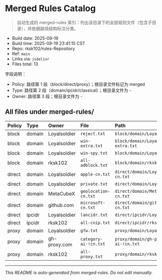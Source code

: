 # Merged Rules Catalog

> 自动生成的 merged-rules 索引：列出该目录下的全部规则文件（包含子目录），并依据路径结构标注分类。

- Build date: 2025-09-19
- Build time: 2025-09-19 23:41:15 CST
- Repo: rksk102/rules-Repository
- Ref: `main`
- Links via: `jsdelivr`
- Files total: 13

字段说明：
- Policy: 路径第 1 段（block/direct/proxy）；根目录文件标记为 merged
- Type: 路径第 2 段（domain/ipcidr/classical）；根目录文件为 -
- Owner: 路径第 3 段；根目录文件为 -

## All files under merged-rules/

| Policy | Type | Owner | File | Path | Link |
|:--|:--|:--|:--|:--|:--|
| block | domain | Loyalsoldier | `reject.txt` | `block/domain/Loyalsoldier/reject.txt` | [Open](https://cdn.jsdelivr.net/gh/rksk102/rules-Repository@main/merged-rules/block/domain/Loyalsoldier/reject.txt) |
| block | domain | Loyalsoldier | `win-extra.txt` | `block/domain/Loyalsoldier/win-extra.txt` | [Open](https://cdn.jsdelivr.net/gh/rksk102/rules-Repository@main/merged-rules/block/domain/Loyalsoldier/win-extra.txt) |
| block | domain | Loyalsoldier | `win-spy.txt` | `block/domain/Loyalsoldier/win-spy.txt` | [Open](https://cdn.jsdelivr.net/gh/rksk102/rules-Repository@main/merged-rules/block/domain/Loyalsoldier/win-spy.txt) |
| block | domain | rksk102 | `all-adblock.txt` | `block/domain/rksk102/all-adblock.txt` | [Open](https://cdn.jsdelivr.net/gh/rksk102/rules-Repository@main/merged-rules/block/domain/rksk102/all-adblock.txt) |
| direct | domain | Loyalsoldier | `apple-cn.txt` | `direct/domain/Loyalsoldier/apple-cn.txt` | [Open](https://cdn.jsdelivr.net/gh/rksk102/rules-Repository@main/merged-rules/direct/domain/Loyalsoldier/apple-cn.txt) |
| direct | domain | Loyalsoldier | `private.txt` | `direct/domain/Loyalsoldier/private.txt` | [Open](https://cdn.jsdelivr.net/gh/rksk102/rules-Repository@main/merged-rules/direct/domain/Loyalsoldier/private.txt) |
| direct | domain | MetaCubeX | `geolocation-cn.txt` | `direct/domain/MetaCubeX/geolocation-cn.txt` | [Open](https://cdn.jsdelivr.net/gh/rksk102/rules-Repository@main/merged-rules/direct/domain/MetaCubeX/geolocation-cn.txt) |
| direct | domain | github.com | `microsoft-cn.txt` | `direct/domain/github.com/microsoft-cn.txt` | [Open](https://cdn.jsdelivr.net/gh/rksk102/rules-Repository@main/merged-rules/direct/domain/github.com/microsoft-cn.txt) |
| direct | ipcidr | Loyalsoldier | `lancidr.txt` | `direct/ipcidr/Loyalsoldier/lancidr.txt` | [Open](https://cdn.jsdelivr.net/gh/rksk102/rules-Repository@main/merged-rules/direct/ipcidr/Loyalsoldier/lancidr.txt) |
| direct | ipcidr | rksk102 | `all-cnip.txt` | `direct/ipcidr/rksk102/all-cnip.txt` | [Open](https://cdn.jsdelivr.net/gh/rksk102/rules-Repository@main/merged-rules/direct/ipcidr/rksk102/all-cnip.txt) |
| proxy | domain | Loyalsoldier | `gfw.txt` | `proxy/domain/Loyalsoldier/gfw.txt` | [Open](https://cdn.jsdelivr.net/gh/rksk102/rules-Repository@main/merged-rules/proxy/domain/Loyalsoldier/gfw.txt) |
| proxy | domain | gh-proxy.com | `category-ai-!cn.txt` | `proxy/domain/gh-proxy.com/category-ai-!cn.txt` | [Open](https://cdn.jsdelivr.net/gh/rksk102/rules-Repository@main/merged-rules/proxy/domain/gh-proxy.com/category-ai-!cn.txt) |
| proxy | domain | rksk102 | `all-proxy.txt` | `proxy/domain/rksk102/all-proxy.txt` | [Open](https://cdn.jsdelivr.net/gh/rksk102/rules-Repository@main/merged-rules/proxy/domain/rksk102/all-proxy.txt) |

---
_This README is auto-generated from merged-rules. Do not edit manually._
